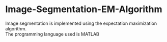 # Image-Segmentation-EM-Algorithm

Image segmentation is implemented using the expectation maximization algorithm.<br/>
The programming language used is MATLAB
